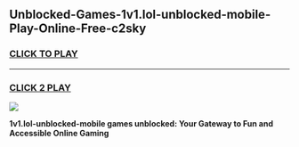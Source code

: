 
## Unblocked-Games-1v1.lol-unblocked-mobile-Play-Online-Free-c2sky
<h3>
<a href="https://premium76.site?title=1v1.lol-unblocked-mobile&ref=26A">CLICK TO PLAY</a></h3>
<hr>

<h3>
<a href="https://premium76.site?title=1v1.lol-unblocked-mobile&ref=26A">CLICK 2 PLAY</a>
  
</h3>

<a href="https://premium76.site?title=1v1.lol-unblocked-mobile&ref=26A"><img src="https://clearcache.store/games.png"></a>


**1v1.lol-unblocked-mobile games unblocked: Your Gateway to Fun and Accessible Online Gaming**
